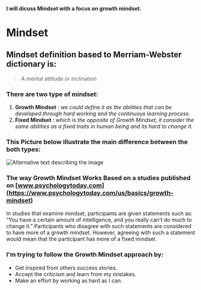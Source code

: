 #### I will dicuss Mindset with a focus on growth mindset.


# Mindset

## Mindset definition based to Merriam-Webster dictionary is: 
> A mental attitude or inclination

### There are two type of mindset:
 1. **Growth Mindset** : *we could define it as the abilities that can be developed through hard working and the continuous learning process.*
 2. **Fixed Mindset** : *which is the opposite of Growth Mindset, it consider the same abilities as a fixed traits in human being and its hard to change it.*


### This Picture below illustrate the main difference between the both types: 
 ![Alternative text describing the image](https://lirp.cdn-website.com/069d5d93/dms3rep/multi/opt/fixed-960w.png)
 
 
### The way Growth Mindset Works Based on a studies published on [www.psychologytoday.com](https://www.psychologytoday.com/us/basics/growth-mindset)
In studies that examine mindset, participants are given statements such as: “You have a certain amount of intelligence, and you really can’t do much to change it.” Participants who disagree with such statements are considered to have more of a growth mindset. However, agreeing with such a statement would mean that the participant has more of a fixed mindset.

 
### I'm trying to follow the Growth Mindset approach by:
 * Get inspired from others success stories.
 * Accept the criticism and learn from my mistakes.
 * Make an effort by working as hard as I can.
